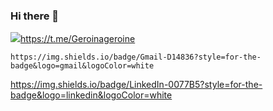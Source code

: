 ### Hi there 👋

<!--
**Geroinageroine/Geroinageroine** is a ✨ _special_ ✨ repository because its `README.md` (this file) appears on your GitHub profile.

Here are some ideas to get you started:

- 🔭 I’m currently working on ...
- 🌱 I’m currently learning ...
- 👯 I’m looking to collaborate on ...
- 🤔 I’m looking for help with ...
- 💬 Ask me about ...
- 📫 How to reach me: ...
- 😄 Pronouns: ...
- ⚡ Fun fact: ...
-->
<img src="{https://img.shields.io/badge/Telegram-2CA5E0?style=for-the-badge&logo=telegram&logoColor=white}" />https://t.me/Geroinageroine

	https://img.shields.io/badge/Gmail-D14836?style=for-the-badge&logo=gmail&logoColor=white
  
  https://img.shields.io/badge/LinkedIn-0077B5?style=for-the-badge&logo=linkedin&logoColor=white
